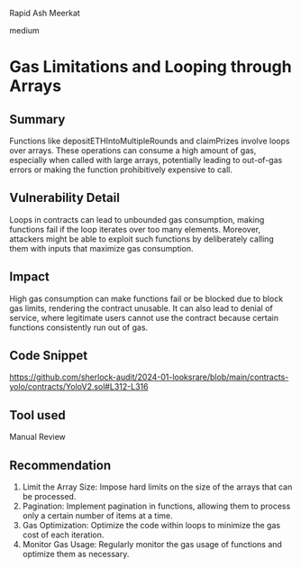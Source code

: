 Rapid Ash Meerkat

medium

# Gas Limitations and Looping through Arrays

## Summary
Functions like depositETHIntoMultipleRounds and claimPrizes involve loops over arrays. These operations can consume a high amount of gas, especially when called with large arrays, potentially leading to out-of-gas errors or making the function prohibitively expensive to call.

## Vulnerability Detail
Loops in contracts can lead to unbounded gas consumption, making functions fail if the loop iterates over too many elements. Moreover, attackers might be able to exploit such functions by deliberately calling them with inputs that maximize gas consumption.

## Impact
High gas consumption can make functions fail or be blocked due to block gas limits, rendering the contract unusable. It can also lead to denial of service, where legitimate users cannot use the contract because certain functions consistently run out of gas.

## Code Snippet
https://github.com/sherlock-audit/2024-01-looksrare/blob/main/contracts-yolo/contracts/YoloV2.sol#L312-L316

## Tool used

Manual Review

## Recommendation

1. Limit the Array Size: Impose hard limits on the size of the arrays that can be processed.
2. Pagination: Implement pagination in functions, allowing them to process only a certain number of items at a time.
3. Gas Optimization: Optimize the code within loops to minimize the gas cost of each iteration.
4. Monitor Gas Usage: Regularly monitor the gas usage of functions and optimize them as necessary.